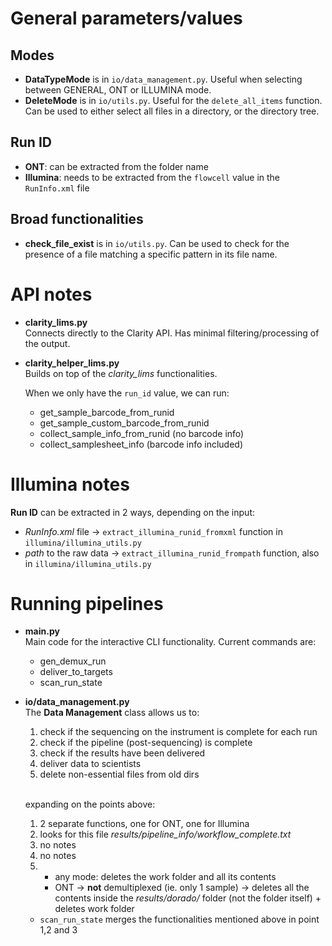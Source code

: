 
# General parameters/values
## Modes 
- __DataTypeMode__ is in `io/data_management.py`. Useful when selecting between GENERAL, ONT or ILLUMINA mode.  
- __DeleteMode__ is in `io/utils.py`. Useful for the `delete_all_items` function. Can be used to either select all files in a directory, or the directory tree.

## Run ID
- __ONT__: can be extracted from the folder name
- __Illumina__: needs to be extracted from the `flowcell` value in the `RunInfo.xml` file

## Broad functionalities
- __check_file_exist__ is in `io/utils.py`. Can be used to check for the presence of a file matching a specific pattern in its file name.


# API notes
- __clarity_lims.py__  
Connects directly to the Clarity API. 
Has minimal filtering/processing of the output.

- __clarity_helper_lims.py__  
    Builds on top of the _clarity_lims_ functionalities.  

    When we only have the `run_id` value, we can run:
    - get_sample_barcode_from_runid
    - get_sample_custom_barcode_from_runid
    - collect_sample_info_from_runid (no barcode info)
    - collect_samplesheet_info (barcode info included)

# Illumina notes
__Run ID__ can be extracted in 2 ways, depending on the input:
- _RunInfo.xml_ file -> `extract_illumina_runid_fromxml` function in `illumina/illumina_utils.py` 
- _path_ to the raw data -> `extract_illumina_runid_frompath` function, also in `illumina/illumina_utils.py`

# Running pipelines
- __main.py__  
    Main code for the interactive CLI functionality. 
    Current commands are:
    - gen_demux_run
    - deliver_to_targets
    - scan_run_state

- __io/data_management.py__  
    The __Data Management__ class allows us to:
    1) check if the sequencing on the instrument is complete for each run
    2) check if the pipeline (post-sequencing) is complete
    3) check if the results have been delivered
    4) deliver data to scientists
    5) delete non-essential files from old dirs
    <br> 

    expanding on the points above:  
    1) 2 separate functions, one for ONT, one for Illumina  
    2) looks for this file _results/pipeline_info/workflow_complete.txt_  
    3) no notes  
    4) no notes  
    5) - any mode: deletes the work folder and all its contents
        - ONT -> **not** demultiplexed (ie. only 1 sample) -> deletes all the contents inside the _results/dorado/_ folder (not the folder itself) + deletes work folder
    - `scan_run_state` merges the functionalities mentioned above in point 1,2 and 3

